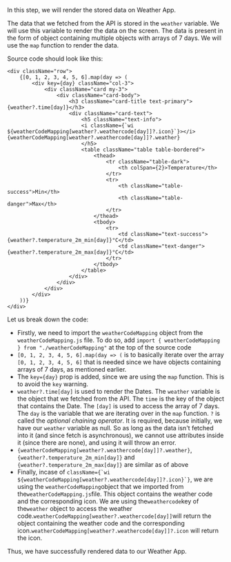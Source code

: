 In this step, we will render the stored data on Weather App.

The data that we fetched from the API is stored in the `weather` variable. We will use this variable to render the data on the screen. The data is present in the form of object containing multiple objects with arrays of 7 days. We will use the `map` function to render the data.

Source code should look like this:

```
<div className="row">
	{[0, 1, 2, 3, 4, 5, 6].map(day => (
		<div key={day} className="col-3">
			<div className="card my-3">
				<div className="card-body">
					<h3 className="card-title text-primary">{weather?.time[day]}</h3>
					<div className="card-text">
						<h5 className="text-info">
						<i className={`wi ${weatherCodeMapping[weather?.weathercode[day]]?.icon}`}></i> {weatherCodeMapping[weather?.weathercode[day]]?.weather}
						</h5>
						<table className="table table-bordered">
							<thead>
								<tr className="table-dark">
									<th colSpan={2}>Temperature</th>
								</tr>
								<tr>
									<th className="table-success">Min</th>
									<th className="table-danger">Max</th>
								</tr>
							</thead>
							<tbody>
								<tr>
									<td className="text-success">{weather?.temperature_2m_min[day]}°C</td>
									<td className="text-danger">{weather?.temperature_2m_max[day]}°C</td>
								</tr>
							</tbody>
						</table>
					</div>
				</div>
			</div>
		</div>
	))}
</div>
```

Let us break down the code:

-   Firstly, we need to import the `weatherCodeMapping` object from the `weatherCodeMapping.js` file. To do so, add `import { weatherCodeMapping } from "./weatherCodeMapping"` at the top of the source code
-   `[0, 1, 2, 3, 4, 5, 6].map(day => (` is to basically iterate over the array `[0, 1, 2, 3, 4, 5, 6]` that is needed since we have objects containing arrays of 7 days, as mentioned earlier.
-   The `key={day}` prop is added, since we are using the `map` function. This is to avoid the `key` warning.
-   `weather?.time[day]` is used to render the Dates. The `weather` variable is the object that we fetched from the API. The `time` is the key of the object that contains the Date. The `[day]` is used to access the array of 7 days. The `day` is the variable that we are iterating over in the `map` function. `?` is called the <i>optional chaining operator</i>. It is required, because initially, we have our `weather` variable as null. So as long as the data isn't fetched into it (and since fetch is asynchronous), we cannot use attributes inside it (since there are none), and using it will throw an error.
-   `{weatherCodeMapping[weather?.weathercode[day]]?.weather}`, `{weather?.temperature_2m_min[day]}` and `{weather?.temperature_2m_max[day]}` are similar as of above
-   Finally, incase of `` className={`wi ${weatherCodeMapping[weather?.weathercode[day]]?.icon}`} ``, we are using the `weatherCodeMapping`object that we imported from the`weatherCodeMapping.js`file. This object contains the weather code and the corresponding icon. We are using the`weathercode`key of the`weather` object to access the weather code.`weatherCodeMapping[weather?.weathercode[day]]`will return the object containing the weather code and the corresponding icon.`weatherCodeMapping[weather?.weathercode[day]]?.icon` will return the icon.

Thus, we have successfully rendered data to our Weather App.

